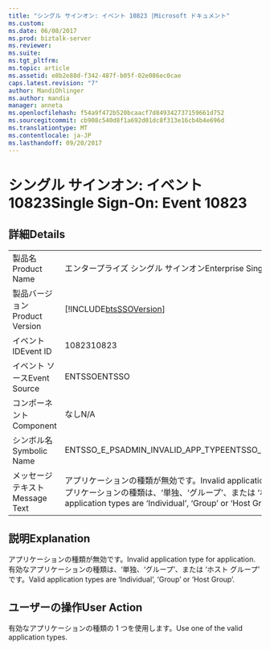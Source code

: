 ```yaml
---
title: "シングル サインオン: イベント 10823 |Microsoft ドキュメント"
ms.custom: 
ms.date: 06/08/2017
ms.prod: biztalk-server
ms.reviewer: 
ms.suite: 
ms.tgt_pltfrm: 
ms.topic: article
ms.assetid: e8b2e88d-f342-487f-b05f-02e086ec0cae
caps.latest.revision: "7"
author: MandiOhlinger
ms.author: mandia
manager: anneta
ms.openlocfilehash: f54a9f472b520bcaacf7d849342737159661d752
ms.sourcegitcommit: cb908c540d8f1a692d01dc8f313e16cb4b4e696d
ms.translationtype: MT
ms.contentlocale: ja-JP
ms.lasthandoff: 09/20/2017
---
```

# <a name="single-sign-on-event-10823"></a><span data-ttu-id="25bf4-102">シングル サインオン: イベント 10823</span><span class="sxs-lookup"><span data-stu-id="25bf4-102">Single Sign-On: Event 10823</span></span>
## <a name="details"></a><span data-ttu-id="25bf4-103">詳細</span><span class="sxs-lookup"><span data-stu-id="25bf4-103">Details</span></span>  
  
|||  
|-|-|  
|<span data-ttu-id="25bf4-104">製品名</span><span class="sxs-lookup"><span data-stu-id="25bf4-104">Product Name</span></span>|<span data-ttu-id="25bf4-105">エンタープライズ シングル サインオン</span><span class="sxs-lookup"><span data-stu-id="25bf4-105">Enterprise Single Sign-On</span></span>|  
|<span data-ttu-id="25bf4-106">製品バージョン</span><span class="sxs-lookup"><span data-stu-id="25bf4-106">Product Version</span></span>|[!INCLUDE[btsSSOVersion](../includes/btsssoversion-md.md)]|  
|<span data-ttu-id="25bf4-107">イベント ID</span><span class="sxs-lookup"><span data-stu-id="25bf4-107">Event ID</span></span>|<span data-ttu-id="25bf4-108">10823</span><span class="sxs-lookup"><span data-stu-id="25bf4-108">10823</span></span>|  
|<span data-ttu-id="25bf4-109">イベント ソース</span><span class="sxs-lookup"><span data-stu-id="25bf4-109">Event Source</span></span>|<span data-ttu-id="25bf4-110">ENTSSO</span><span class="sxs-lookup"><span data-stu-id="25bf4-110">ENTSSO</span></span>|  
|<span data-ttu-id="25bf4-111">コンポーネント</span><span class="sxs-lookup"><span data-stu-id="25bf4-111">Component</span></span>|<span data-ttu-id="25bf4-112">なし</span><span class="sxs-lookup"><span data-stu-id="25bf4-112">N/A</span></span>|  
|<span data-ttu-id="25bf4-113">シンボル名</span><span class="sxs-lookup"><span data-stu-id="25bf4-113">Symbolic Name</span></span>|<span data-ttu-id="25bf4-114">ENTSSO_E_PSADMIN_INVALID_APP_TYPE</span><span class="sxs-lookup"><span data-stu-id="25bf4-114">ENTSSO_E_PSADMIN_INVALID_APP_TYPE</span></span>|  
|<span data-ttu-id="25bf4-115">メッセージ テキスト</span><span class="sxs-lookup"><span data-stu-id="25bf4-115">Message Text</span></span>|<span data-ttu-id="25bf4-116">アプリケーションの種類が無効です。</span><span class="sxs-lookup"><span data-stu-id="25bf4-116">Invalid application type for application.</span></span> <span data-ttu-id="25bf4-117">有効なアプリケーションの種類は、‘単独、‘グループ’、または ‘ホスト グループ’ です。</span><span class="sxs-lookup"><span data-stu-id="25bf4-117">Valid application types are ‘Individual’, ‘Group’ or ‘Host Group’.</span></span>|  
  
## <a name="explanation"></a><span data-ttu-id="25bf4-118">説明</span><span class="sxs-lookup"><span data-stu-id="25bf4-118">Explanation</span></span>  
 <span data-ttu-id="25bf4-119">アプリケーションの種類が無効です。</span><span class="sxs-lookup"><span data-stu-id="25bf4-119">Invalid application type for application.</span></span> <span data-ttu-id="25bf4-120">有効なアプリケーションの種類は、‘単独、‘グループ’、または ‘ホスト グループ’ です。</span><span class="sxs-lookup"><span data-stu-id="25bf4-120">Valid application types are ‘Individual’, ‘Group’ or ‘Host Group’.</span></span>  
  
## <a name="user-action"></a><span data-ttu-id="25bf4-121">ユーザーの操作</span><span class="sxs-lookup"><span data-stu-id="25bf4-121">User Action</span></span>  
 <span data-ttu-id="25bf4-122">有効なアプリケーションの種類の 1 つを使用します。</span><span class="sxs-lookup"><span data-stu-id="25bf4-122">Use one of the valid application types.</span></span>